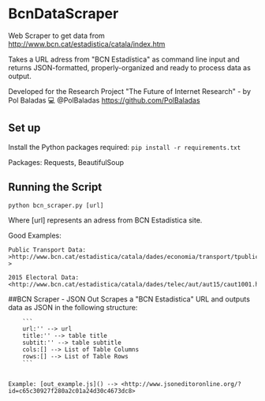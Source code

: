# BcnDataScraper
Web Scraper to get data from http://www.bcn.cat/estadistica/catala/index.htm 

Takes a URL adress from "BCN Estadística" as command line input and returns JSON-formatted, properly-organized and ready to process data as output.

Developed for the Research Project "The Future of Internet Research" - by Pol Baladas 💻
@PolBaladas <https://github.com/PolBaladas>

## Set up
Install the Python packages required:
``` pip install -r requirements.txt ```

Packages: Requests, BeautifulSoup

## Running the Script
``` python bcn_scraper.py [url] ```

Where [url] represents an adress from BCN Estadística site.

Good Examples:

	Public Transport Data: >http://www.bcn.cat/estadistica/catala/dades/economia/transport/tpublic/auev01.htm >

	2015 Electoral Data: <http://www.bcn.cat/estadistica/catala/dades/telec/aut/aut15/caut1001.htm>



##BCN Scraper - JSON Out
	Scrapes a "BCN Estadistica" URL and outputs data as JSON in the following structure: 


		```
		url:'' --> url 
		title:'' --> table title
		subtit:'' --> table subtitle
		cols:[] --> List of Table Columns
		rows:[] --> List of Table Rows
		```
		

	Example: [out_example.js]() --> <http://www.jsoneditoronline.org/?id=c65c30927f280a2c01a24d30c4673dc8>